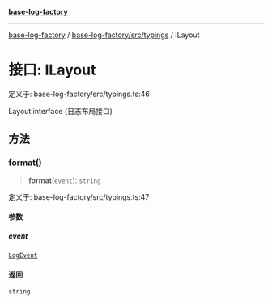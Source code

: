 [**base-log-factory**](../../../../index.md)

***

[base-log-factory](../../../../index.md) / [base-log-factory/src/typings](../index.md) / ILayout

# 接口: ILayout

定义于: base-log-factory/src/typings.ts:46

Layout interface (日志布局接口)

## 方法

### format()

> **format**(`event`): `string`

定义于: base-log-factory/src/typings.ts:47

#### 参数

##### event

[`LogEvent`](LogEvent.md)

#### 返回

`string`
